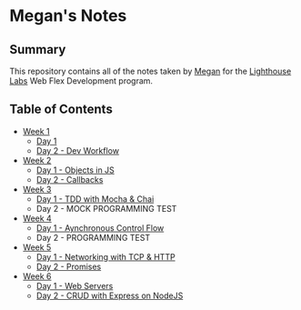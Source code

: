 # Megan's Notes
## Summary

This repository contains all of the notes taken by [Megan](https://github.com/meganhoney) for the [Lighthouse Labs](https://www.lighthouselabs.ca/) Web Flex Development program.

## Table of Contents

* [Week 1](/Week_1)
  * [Day 1](/Week_1/Day_1)
  * [Day 2 - Dev Workflow](/Week_1/Day_2)
* [Week 2](/Week_2)
  * [Day 1 - Objects in JS](/Week_2/Day_1)
  * [Day 2 - Callbacks](/Week_2/Day_2)
* [Week 3](/Week_3)
  * [Day 1 - TDD with Mocha & Chai](/Week_3/Day_1)
  * Day 2 - MOCK PROGRAMMING TEST
* [Week 4](/Week_4)
  * [Day 1 - Aynchronous Control Flow](/Week_4/Day_1)
  * Day 2 - PROGRAMMING TEST 
* [Week 5](/Week_5)
  * [Day 1 - Networking with TCP & HTTP](/Week_5/Day_1)
  * [Day 2 - Promises](/Week_5/Day_2/)
* [Week 6](/Week_6)
  * [Day 1 - Web Servers](/Week_6/Day_1)
  * [Day 2 - CRUD with Express on NodeJS](/Week_6/Day_2)
